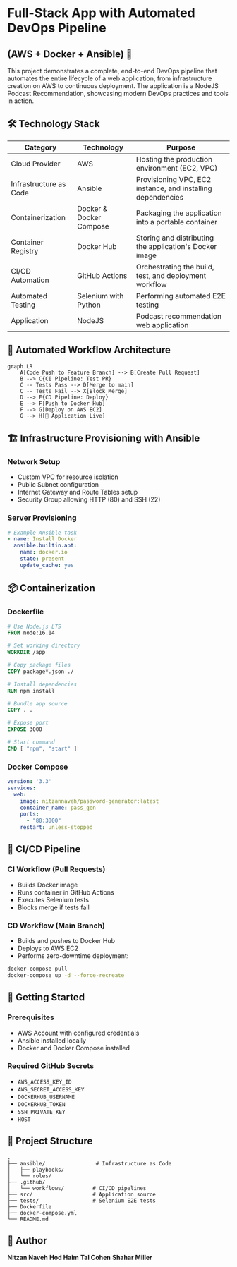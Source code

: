 # Full-Stack App with Automated DevOps Pipeline 
## (AWS + Docker + Ansible) 🚀

This project demonstrates a complete, end-to-end DevOps pipeline that automates the entire lifecycle of a web application, from infrastructure creation on AWS to continuous deployment. 
The application is a NodeJS Podcast Recommendation, showcasing modern DevOps practices and tools in action.

## 🛠️ Technology Stack

| Category | Technology | Purpose |
|----------|------------|---------|
| Cloud Provider | AWS | Hosting the production environment (EC2, VPC) |
| Infrastructure as Code | Ansible | Provisioning VPC, EC2 instance, and installing dependencies |
| Containerization | Docker & Docker Compose | Packaging the application into a portable container |
| Container Registry | Docker Hub | Storing and distributing the application's Docker image |
| CI/CD Automation | GitHub Actions | Orchestrating the build, test, and deployment workflow |
| Automated Testing | Selenium with Python | Performing automated E2E testing |
| Application | NodeJS | Podcast recommendation web application |

## 🔄 Automated Workflow Architecture

```mermaid
graph LR
    A[Code Push to Feature Branch] --> B[Create Pull Request]
    B --> C{CI Pipeline: Test PR}
    C -- Tests Pass --> D[Merge to main]
    C -- Tests Fail --> X[Block Merge]
    D --> E{CD Pipeline: Deploy}
    E --> F[Push to Docker Hub]
    F --> G[Deploy on AWS EC2]
    G --> H[🚀 Application Live]
```

## 🏗️ Infrastructure Provisioning with Ansible

### Network Setup
- Custom VPC for resource isolation
- Public Subnet configuration
- Internet Gateway and Route Tables setup
- Security Group allowing HTTP (80) and SSH (22)

### Server Provisioning
```yaml
# Example Ansible task
- name: Install Docker
  ansible.builtin.apt:
    name: docker.io
    state: present
    update_cache: yes
```

## 📦 Containerization

### Dockerfile
```dockerfile
# Use Node.js LTS
FROM node:16.14

# Set working directory
WORKDIR /app

# Copy package files
COPY package*.json ./

# Install dependencies
RUN npm install

# Bundle app source
COPY . .

# Expose port
EXPOSE 3000

# Start command
CMD [ "npm", "start" ]
```

### Docker Compose
```yaml
version: '3.3'
services:
  web:
    image: nitzannaveh/password-generator:latest
    container_name: pass_gen
    ports:
      - "80:3000"
    restart: unless-stopped
```

## 🔄 CI/CD Pipeline

### CI Workflow (Pull Requests)
- Builds Docker image
- Runs container in GitHub Actions
- Executes Selenium tests
- Blocks merge if tests fail

### CD Workflow (Main Branch)
- Builds and pushes to Docker Hub
- Deploys to AWS EC2
- Performs zero-downtime deployment:
```bash
docker-compose pull
docker-compose up -d --force-recreate
```

## 🚀 Getting Started

### Prerequisites
- AWS Account with configured credentials
- Ansible installed locally
- Docker and Docker Compose installed


### Required GitHub Secrets
- `AWS_ACCESS_KEY_ID`
- `AWS_SECRET_ACCESS_KEY`
- `DOCKERHUB_USERNAME`
- `DOCKERHUB_TOKEN`
- `SSH_PRIVATE_KEY`
- `HOST`

## 📂 Project Structure
```
.
├── ansible/                # Infrastructure as Code
│   ├── playbooks/
│   └── roles/
├── .github/
│   └── workflows/         # CI/CD pipelines
├── src/                   # Application source
├── tests/                 # Selenium E2E tests
├── Dockerfile
├── docker-compose.yml
└── README.md
```

## 👤 Author

**Nitzan Naveh**
**Hod Haim**
**Tal Cohen**
**Shahar Miller**

